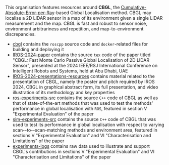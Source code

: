 This organisation features resources around **CBGL**, the [Cumulative-Absolute-Error-per-Ray](https://raw.githubusercontent.com/cbgl/IROS-2024-presentations-resources/refs/heads/master/cbgl_graphical_abstract/IROS24_0101_graphical_abstract.png)-based Global Localisation method. CBGL may localise a 2D LIDAR sensor in a map of its environment given a single LIDAR measurement and the map. CBGL is fast and robust to sensor noise, environment arbitrariness and repetition, and map-to-environment discrepancies.

- [cbgl](https://github.com/cbgl/cbgl) contains the `roscpp` source code and `docker`-related files for building and deploying it
- [IROS-2024-paper](https://github.com/cbgl/IROS-2024-paper) contains the source `tex` code of the paper titled "CBGL: Fast Monte Carlo Passive Global Localisation of 2D LIDAR Sensor", presented at the 2024 IEEE/RSJ International Conference on Intelligent Robots and Systems, held at Abu Dhabi, UAE
- [IROS-2024-presentations-resources](https://github.com/cbgl/IROS-2024-presentations-resources) contains material related to the presentation of CBGL, namely the poster and pitch required by IROS 2024, CBGL in graphical abstract form, its full presentation, and video illustration of its methodology and key properties
- [ros-experiments-src](https://github.com/cbgl/ros-experiments-src) contains the source `C++` code of CBGL as well as that of state-of-the-art methods that was used to test the methods' performance in global localisation with `ROS`, featured in section V "Experimental Evaluation" of the paper
- [sim-experiments-src](https://github.com/cbgl/sim-experiments-src) contains the source `C++` code of CBGL that was used to test its performance in global localisation with respect to varying scan--to--scan-matching methods and environment area, featured in sections V "Experimental Evaluation" and VI "Characterisation and Limitations" of the paper
- [experiments-logs](https://github.com/cbgl/experiments-logs) contains raw data used to illustrate and support CBGL's contributions in sections V "Experimental Evaluation" and VI "Characterisation and Limitations" of the paper
